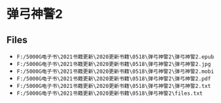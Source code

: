 # 弹弓神警2

## Files

- `F:/5000G电子书\2021书籍更新\2020更新书籍\0518\弹弓神警2\弹弓神警2.epub`
- `F:/5000G电子书\2021书籍更新\2020更新书籍\0518\弹弓神警2\弹弓神警2.jpg`
- `F:/5000G电子书\2021书籍更新\2020更新书籍\0518\弹弓神警2\弹弓神警2.mobi`
- `F:/5000G电子书\2021书籍更新\2020更新书籍\0518\弹弓神警2\弹弓神警2.pdf`
- `F:/5000G电子书\2021书籍更新\2020更新书籍\0518\弹弓神警2\弹弓神警2.txt`
- `F:/5000G电子书\2021书籍更新\2020更新书籍\0518\弹弓神警2\files.txt`
